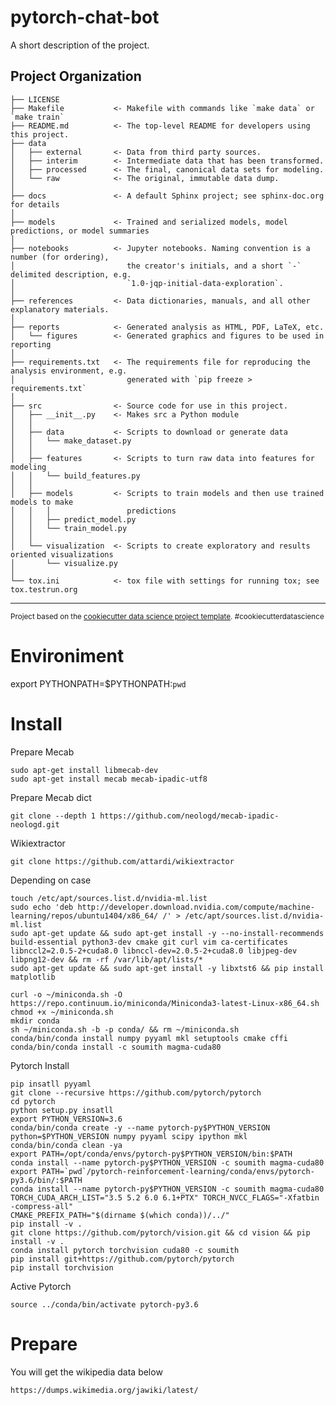 pytorch-chat-bot
==============================

A short description of the project.

Project Organization
------------

    ├── LICENSE
    ├── Makefile           <- Makefile with commands like `make data` or `make train`
    ├── README.md          <- The top-level README for developers using this project.
    ├── data
    │   ├── external       <- Data from third party sources.
    │   ├── interim        <- Intermediate data that has been transformed.
    │   ├── processed      <- The final, canonical data sets for modeling.
    │   └── raw            <- The original, immutable data dump.
    │
    ├── docs               <- A default Sphinx project; see sphinx-doc.org for details
    │
    ├── models             <- Trained and serialized models, model predictions, or model summaries
    │
    ├── notebooks          <- Jupyter notebooks. Naming convention is a number (for ordering),
    │                         the creator's initials, and a short `-` delimited description, e.g.
    │                         `1.0-jqp-initial-data-exploration`.
    │
    ├── references         <- Data dictionaries, manuals, and all other explanatory materials.
    │
    ├── reports            <- Generated analysis as HTML, PDF, LaTeX, etc.
    │   └── figures        <- Generated graphics and figures to be used in reporting
    │
    ├── requirements.txt   <- The requirements file for reproducing the analysis environment, e.g.
    │                         generated with `pip freeze > requirements.txt`
    │
    ├── src                <- Source code for use in this project.
    │   ├── __init__.py    <- Makes src a Python module
    │   │
    │   ├── data           <- Scripts to download or generate data
    │   │   └── make_dataset.py
    │   │
    │   ├── features       <- Scripts to turn raw data into features for modeling
    │   │   └── build_features.py
    │   │
    │   ├── models         <- Scripts to train models and then use trained models to make
    │   │   │                 predictions
    │   │   ├── predict_model.py
    │   │   └── train_model.py
    │   │
    │   └── visualization  <- Scripts to create exploratory and results oriented visualizations
    │       └── visualize.py
    │
    └── tox.ini            <- tox file with settings for running tox; see tox.testrun.org


--------

<p><small>Project based on the <a target="_blank" href="https://drivendata.github.io/cookiecutter-data-science/">cookiecutter data science project template</a>. #cookiecutterdatascience</small></p>

# Environiment

export PYTHONPATH=$PYTHONPATH:`pwd`

# Install

Prepare Mecab

```
sudo apt-get install libmecab-dev
sudo apt-get install mecab mecab-ipadic-utf8
```

Prepare Mecab dict

```
git clone --depth 1 https://github.com/neologd/mecab-ipadic-neologd.git
```

Wikiextractor

```
git clone https://github.com/attardi/wikiextractor
```

Depending on case

```
touch /etc/apt/sources.list.d/nvidia-ml.list
sudo echo 'deb http://developer.download.nvidia.com/compute/machine-learning/repos/ubuntu1404/x86_64/ /' > /etc/apt/sources.list.d/nvidia-ml.list
sudo apt-get update && sudo apt-get install -y --no-install-recommends build-essential python3-dev cmake git curl vim ca-certificates libnccl2=2.0.5-2+cuda8.0 libnccl-dev=2.0.5-2+cuda8.0 libjpeg-dev libpng12-dev && rm -rf /var/lib/apt/lists/*
sudo apt-get update && sudo apt-get install -y libxtst6 && pip install matplotlib
```

```
curl -o ~/miniconda.sh -O  https://repo.continuum.io/miniconda/Miniconda3-latest-Linux-x86_64.sh
chmod +x ~/miniconda.sh
mkdir conda
sh ~/miniconda.sh -b -p conda/ && rm ~/miniconda.sh
conda/bin/conda install numpy pyyaml mkl setuptools cmake cffi
conda/bin/conda install -c soumith magma-cuda80
```

Pytorch Install

```
pip insatll pyyaml
git clone --recursive https://github.com/pytorch/pytorch
cd pytorch
python setup.py insatll
export PYTHON_VERSION=3.6
conda/bin/conda create -y --name pytorch-py$PYTHON_VERSION python=$PYTHON_VERSION numpy pyyaml scipy ipython mkl
conda/bin/conda clean -ya
export PATH=/opt/conda/envs/pytorch-py$PYTHON_VERSION/bin:$PATH
conda install --name pytorch-py$PYTHON_VERSION -c soumith magma-cuda80
export PATH=`pwd`/pytorch-reinforcement-learning/conda/envs/pytorch-py3.6/bin/:$PATH
conda install --name pytorch-py$PYTHON_VERSION -c soumith magma-cuda80
TORCH_CUDA_ARCH_LIST="3.5 5.2 6.0 6.1+PTX" TORCH_NVCC_FLAGS="-Xfatbin -compress-all"
CMAKE_PREFIX_PATH="$(dirname $(which conda))/../"
pip install -v .
git clone https://github.com/pytorch/vision.git && cd vision && pip install -v .
conda install pytorch torchvision cuda80 -c soumith
pip install git+https://github.com/pytorch/pytorch
pip install torchvision
```

Active Pytorch

```
source ../conda/bin/activate pytorch-py3.6
```


# Prepare

You will get the wikipedia data below

```
https://dumps.wikimedia.org/jawiki/latest/
```